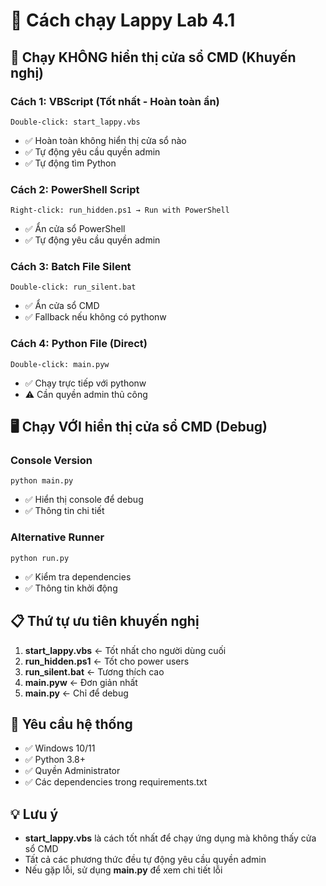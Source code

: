 # 🚀 Cách chạy Lappy Lab 4.1

## 🎯 Chạy KHÔNG hiển thị cửa sổ CMD (Khuyến nghị)

### Cách 1: VBScript (Tốt nhất - Hoàn toàn ẩn)
```
Double-click: start_lappy.vbs
```
- ✅ Hoàn toàn không hiển thị cửa sổ nào
- ✅ Tự động yêu cầu quyền admin
- ✅ Tự động tìm Python

### Cách 2: PowerShell Script
```
Right-click: run_hidden.ps1 → Run with PowerShell
```
- ✅ Ẩn cửa sổ PowerShell
- ✅ Tự động yêu cầu quyền admin

### Cách 3: Batch File Silent
```
Double-click: run_silent.bat
```
- ✅ Ẩn cửa sổ CMD
- ✅ Fallback nếu không có pythonw

### Cách 4: Python File (Direct)
```
Double-click: main.pyw
```
- ✅ Chạy trực tiếp với pythonw
- ⚠️ Cần quyền admin thủ công

## 🖥️ Chạy VỚI hiển thị cửa sổ CMD (Debug)

### Console Version
```
python main.py
```
- ✅ Hiển thị console để debug
- ✅ Thông tin chi tiết

### Alternative Runner
```
python run.py
```
- ✅ Kiểm tra dependencies
- ✅ Thông tin khởi động

## 📋 Thứ tự ưu tiên khuyến nghị

1. **start_lappy.vbs** ← Tốt nhất cho người dùng cuối
2. **run_hidden.ps1** ← Tốt cho power users
3. **run_silent.bat** ← Tương thích cao
4. **main.pyw** ← Đơn giản nhất
5. **main.py** ← Chỉ để debug

## 🔧 Yêu cầu hệ thống

- ✅ Windows 10/11
- ✅ Python 3.8+
- ✅ Quyền Administrator
- ✅ Các dependencies trong requirements.txt

## 💡 Lưu ý

- **start_lappy.vbs** là cách tốt nhất để chạy ứng dụng mà không thấy cửa sổ CMD
- Tất cả các phương thức đều tự động yêu cầu quyền admin
- Nếu gặp lỗi, sử dụng **main.py** để xem chi tiết lỗi
